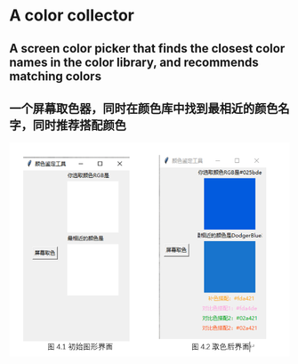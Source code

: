 # A color collector

## A screen color picker that finds the closest color names in the color library, and recommends matching colors

## 一个屏幕取色器，同时在颜色库中找到最相近的颜色名字，同时推荐搭配颜色

<img src = "\color.png"></img>
